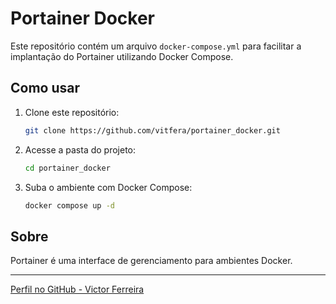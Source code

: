 # Portainer Docker

Este repositório contém um arquivo `docker-compose.yml` para facilitar a implantação do Portainer utilizando Docker Compose.

## Como usar

1. Clone este repositório:
   ```bash
   git clone https://github.com/vitfera/portainer_docker.git
   ```
2. Acesse a pasta do projeto:
   ```bash
   cd portainer_docker
   ```
3. Suba o ambiente com Docker Compose:
   ```bash
   docker compose up -d
   ```

## Sobre

Portainer é uma interface de gerenciamento para ambientes Docker.

---

[Perfil no GitHub - Victor Ferreira](https://github.com/vitfera)
